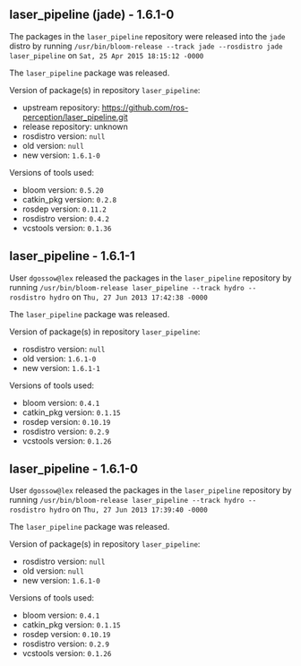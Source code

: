 ## laser_pipeline (jade) - 1.6.1-0

The packages in the `laser_pipeline` repository were released into the `jade` distro by running `/usr/bin/bloom-release --track jade --rosdistro jade laser_pipeline` on `Sat, 25 Apr 2015 18:15:12 -0000`

The `laser_pipeline` package was released.

Version of package(s) in repository `laser_pipeline`:
- upstream repository: https://github.com/ros-perception/laser_pipeline.git
- release repository: unknown
- rosdistro version: `null`
- old version: `null`
- new version: `1.6.1-0`

Versions of tools used:
- bloom version: `0.5.20`
- catkin_pkg version: `0.2.8`
- rosdep version: `0.11.2`
- rosdistro version: `0.4.2`
- vcstools version: `0.1.36`


## laser_pipeline - 1.6.1-1

User `dgossow@lex` released the packages in the `laser_pipeline` repository by running `/usr/bin/bloom-release laser_pipeline --track hydro --rosdistro hydro` on `Thu, 27 Jun 2013 17:42:38 -0000`

The `laser_pipeline` package was released.

Version of package(s) in repository `laser_pipeline`:
- rosdistro version: `null`
- old version: `1.6.1-0`
- new version: `1.6.1-1`

Versions of tools used:
- bloom version: `0.4.1`
- catkin_pkg version: `0.1.15`
- rosdep version: `0.10.19`
- rosdistro version: `0.2.9`
- vcstools version: `0.1.26`


## laser_pipeline - 1.6.1-0

User `dgossow@lex` released the packages in the `laser_pipeline` repository by running `/usr/bin/bloom-release laser_pipeline --track hydro --rosdistro hydro` on `Thu, 27 Jun 2013 17:39:40 -0000`

The `laser_pipeline` package was released.

Version of package(s) in repository `laser_pipeline`:
- rosdistro version: `null`
- old version: `null`
- new version: `1.6.1-0`

Versions of tools used:
- bloom version: `0.4.1`
- catkin_pkg version: `0.1.15`
- rosdep version: `0.10.19`
- rosdistro version: `0.2.9`
- vcstools version: `0.1.26`


